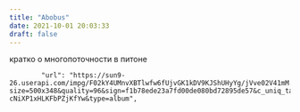 ```yaml
---
title: "Abobus"
date: 2021-10-01 20:03:33
draft: false
---
```


кратко о многопоточности в питоне

            "url": "https://sun9-26.userapi.com/impg/F02kY4UMnvXBTlwfw6fUjvGK1kDV9KJShUHyYg/jVve02V41mM.jpg?size=500x348&quality=96&sign=f1b78ede23a7fd00de080bd72895de57&c_uniq_tag=e9rnKZUil1DXloPef4HS4NN-cNiXP1xHLKFbPZjKfYw&type=album",
